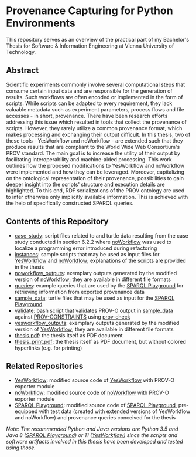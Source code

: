 # Provenance Capturing for Python Environments

This repository serves as an overview of the practical part of my Bachelor's Thesis for Software & Information Engineering at Vienna University of Technology.

## Abstract

Scientific experiments commonly involve several computational steps that consume certain input data and are responsible for the generation of results.
Such workflows are often encoded or implemented in the form of scripts.
While scripts can be adapted to every requirement, they lack valuable metadata such as experiment parameters, process flows and file accesses - in short, provenance.
There have been research efforts addressing this issue which resulted in tools that collect the provenance of scripts.
However, they rarely utilize a common provenance format, which makes processing and exchanging their output difficult.
In this thesis, two of these tools - YesWorkflow and noWorkflow - are extended such that they produce results that are compliant to the World Wide Web Consortium's PROV standard.
The main goal is to increase the utility of their output by facilitating interoperability and machine-aided processing.
This work outlines how the proposed modifications to YesWorkflow and noWorkflow were implemented and how they can be leveraged.
Moreover, capitalizing on the ontological representation of their provenance, possibilities to gain deeper insight into the scripts' structure and execution details are highlighted.
To this end, RDF serializations of the PROV ontology are used to infer otherwise only implicitly available information.
This is achieved with the help of specifically constructed SPARQL queries.

## Contents of this Repository

- [case_study](case_study): script files related to and turtle data resulting from the case study conducted in section 6.2.2 where [noWorkflow](https://github.com/raffaelfoidl/noworkflow) was used to localize a programming error introduced during refactoring
- [instances](instances): sample scripts that may be used as input files for [YesWorkflow](https://github.com/raffaelfoidl/yw-prototypes) and [noWorkflow](https://github.com/raffaelfoidl/noworkflow); explanations of the scripts are provided in the thesis
- [noworkflow_outputs](noworkflow_outputs): exemplary outputs generated by the modified version of [noWorkflow](https://github.com/raffaelfoidl/noworkflow); they are available in different file formats
- [queries](queries): example queries that are used by the [SPARQL Playground](https://github.com/raffaelfoidl/sparql-playground) for retrieving information from exported provenance data
- [sample_data](sample_data): turtle files that may be used as input for the [SPARQL Playground](https://github.com/raffaelfoidl/sparql-playground)
- [validate](validate): bash script that validates PROV-O output in [sample_data](sample_data) against [PROV-CONSTRAINTS](https://www.w3.org/TR/prov-constraints/) using [prov-check](https://github.com/pgroth/prov-check)
- [yesworkflow_outputs](yesworkflow_outputs): exemplary outputs generated by the modified version of [YesWorkflow](https://github.com/raffaelfoidl/yw-prototypes); they are available in different file formats
- [thesis.pdf](thesis.pdf): the thesis itself as PDF document
- [thesis_print.pdf](thesis_print.pdf): the thesis itself as PDF document, but without colored hyperlinks (e.g. for printing)

## Related Repositories

- [YesWorkflow](https://github.com/raffaelfoidl/yw-prototypes): modified source code of [YesWorkflow](https://github.com/yesworkflow-org/yw-prototypes) with PROV-O exporter module
- [noWorkflow](https://github.com/raffaelfoidl/noworkflow): modified source code of [noWorkflow](https://github.com/gems-uff/noworkflow) with PROV-O exporter module
- [SPARQL Playground](https://github.com/raffaelfoidl/sparql-playground): modified source code of [SPARQL Playground](https://github.com/calipho-sib/sparql-playground), pre-equipped with test data (created with extended versions of YesWorkflow and noWorkflow) and provenance queries conceived for the thesis

_Note: The recommended Python and Java versions are Python 3.5 and Java 8 ([SPARQL Playground](https://github.com/raffaelfoidl/sparql-playground)) or 11 ([YesWorkflow](https://github.com/raffaelfoidl/yw-prototypes)) since the scripts and software artifacts involved in this thesis have been developed and tested using those._

